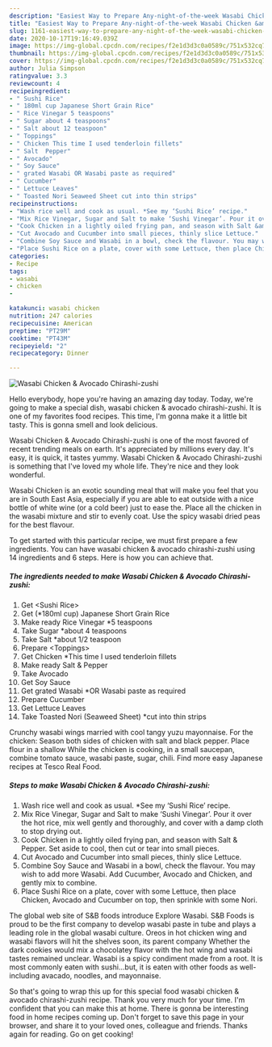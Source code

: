 ```yaml
---
description: "Easiest Way to Prepare Any-night-of-the-week Wasabi Chicken &amp;amp; Avocado Chirashi-zushi"
title: "Easiest Way to Prepare Any-night-of-the-week Wasabi Chicken &amp;amp; Avocado Chirashi-zushi"
slug: 1161-easiest-way-to-prepare-any-night-of-the-week-wasabi-chicken-and-amp-avocado-chirashi-zushi
date: 2020-10-17T19:16:49.039Z
image: https://img-global.cpcdn.com/recipes/f2e1d3d3c0a0589c/751x532cq70/wasabi-chicken-avocado-chirashi-zushi-recipe-main-photo.jpg
thumbnail: https://img-global.cpcdn.com/recipes/f2e1d3d3c0a0589c/751x532cq70/wasabi-chicken-avocado-chirashi-zushi-recipe-main-photo.jpg
cover: https://img-global.cpcdn.com/recipes/f2e1d3d3c0a0589c/751x532cq70/wasabi-chicken-avocado-chirashi-zushi-recipe-main-photo.jpg
author: Julia Simpson
ratingvalue: 3.3
reviewcount: 4
recipeingredient:
- " Sushi Rice"
- " 180ml cup Japanese Short Grain Rice"
- " Rice Vinegar 5 teaspoons"
- " Sugar about 4 teaspoons"
- " Salt about 12 teaspoon"
- " Toppings"
- " Chicken This time I used tenderloin fillets"
- " Salt  Pepper"
- " Avocado"
- " Soy Sauce"
- " grated Wasabi OR Wasabi paste as required"
- " Cucumber"
- " Lettuce Leaves"
- " Toasted Nori Seaweed Sheet cut into thin strips"
recipeinstructions:
- "Wash rice well and cook as usual. *See my ‘Sushi Rice’ recipe."
- "Mix Rice Vinegar, Sugar and Salt to make ‘Sushi Vinegar’. Pour it over the hot rice, mix well gently and thoroughly, and cover with a damp cloth to stop drying out."
- "Cook Chicken in a lightly oiled frying pan, and season with Salt &amp; Pepper. Set aside to cool, then cut or tear into small pieces."
- "Cut Avocado and Cucumber into small pieces, thinly slice Lettuce."
- "Combine Soy Sauce and Wasabi in a bowl, check the flavour. You may wish to add more Wasabi. Add Cucumber, Avocado and Chicken, and gently mix to combine."
- "Place Sushi Rice on a plate, cover with some Lettuce, then place Chicken, Avocado and Cucumber on top, then sprinkle with some Nori."
categories:
- Recipe
tags:
- wasabi
- chicken
- 

katakunci: wasabi chicken  
nutrition: 247 calories
recipecuisine: American
preptime: "PT29M"
cooktime: "PT43M"
recipeyield: "2"
recipecategory: Dinner

---
```



![Wasabi Chicken &amp; Avocado Chirashi-zushi](https://img-global.cpcdn.com/recipes/f2e1d3d3c0a0589c/751x532cq70/wasabi-chicken-avocado-chirashi-zushi-recipe-main-photo.jpg)

Hello everybody, hope you're having an amazing day today. Today, we're going to make a special dish, wasabi chicken &amp; avocado chirashi-zushi. It is one of my favorites food recipes. This time, I'm gonna make it a little bit tasty. This is gonna smell and look delicious.

Wasabi Chicken &amp; Avocado Chirashi-zushi is one of the most favored of recent trending meals on earth. It's appreciated by millions every day. It's easy, it is quick, it tastes yummy. Wasabi Chicken &amp; Avocado Chirashi-zushi is something that I've loved my whole life. They're nice and they look wonderful.

Wasabi Chicken is an exotic sounding meal that will make you feel that you are in South East Asia, especially if you are able to eat outside with a nice bottle of white wine (or a cold beer) just to ease the. Place all the chicken in the wasabi mixture and stir to evenly coat. Use the spicy wasabi dried peas for the best flavour.


To get started with this particular recipe, we must first prepare a few ingredients. You can have wasabi chicken &amp; avocado chirashi-zushi using 14 ingredients and 6 steps. Here is how you can achieve that.

<!--inarticleads1-->

##### The ingredients needed to make Wasabi Chicken &amp; Avocado Chirashi-zushi:

1. Get  &lt;Sushi Rice&gt;
1. Get  (*180ml cup) Japanese Short Grain Rice
1. Make ready  Rice Vinegar *5 teaspoons
1. Take  Sugar *about 4 teaspoons
1. Take  Salt *about 1/2 teaspoon
1. Prepare  &lt;Toppings&gt;
1. Get  Chicken *This time I used tenderloin fillets
1. Make ready  Salt &amp; Pepper
1. Take  Avocado
1. Get  Soy Sauce
1. Get  grated Wasabi *OR Wasabi paste as required
1. Prepare  Cucumber
1. Get  Lettuce Leaves
1. Take  Toasted Nori (Seaweed Sheet) *cut into thin strips


Crunchy wasabi wings married with cool tangy yuzu mayonnaise. For the chicken: Season both sides of chicken with salt and black pepper. Place flour in a shallow While the chicken is cooking, in a small saucepan, combine tomato sauce, wasabi paste, sugar, chili. Find more easy Japanese recipes at Tesco Real Food. 

<!--inarticleads2-->

##### Steps to make Wasabi Chicken &amp; Avocado Chirashi-zushi:

1. Wash rice well and cook as usual. *See my ‘Sushi Rice’ recipe.
1. Mix Rice Vinegar, Sugar and Salt to make ‘Sushi Vinegar’. Pour it over the hot rice, mix well gently and thoroughly, and cover with a damp cloth to stop drying out.
1. Cook Chicken in a lightly oiled frying pan, and season with Salt &amp; Pepper. Set aside to cool, then cut or tear into small pieces.
1. Cut Avocado and Cucumber into small pieces, thinly slice Lettuce.
1. Combine Soy Sauce and Wasabi in a bowl, check the flavour. You may wish to add more Wasabi. Add Cucumber, Avocado and Chicken, and gently mix to combine.
1. Place Sushi Rice on a plate, cover with some Lettuce, then place Chicken, Avocado and Cucumber on top, then sprinkle with some Nori.


The global web site of S&amp;B foods introduce Explore Wasabi. S&amp;B Foods is proud to be the first company to develop wasabi paste in tube and plays a leading role in the global wasabi culture. Oreos in hot chicken wing and wasabi flavors will hit the shelves soon, its parent company Whether the dark cookies would mix a chocolatey flavor with the hot wing and wasabi tastes remained unclear. Wasabi is a spicy condiment made from a root. It is most commonly eaten with sushi…but, it is eaten with other foods as well-including avacado, noodles, and mayonnaise. 

So that's going to wrap this up for this special food wasabi chicken &amp; avocado chirashi-zushi recipe. Thank you very much for your time. I'm confident that you can make this at home. There is gonna be interesting food in home recipes coming up. Don't forget to save this page in your browser, and share it to your loved ones, colleague and friends. Thanks again for reading. Go on get cooking!
